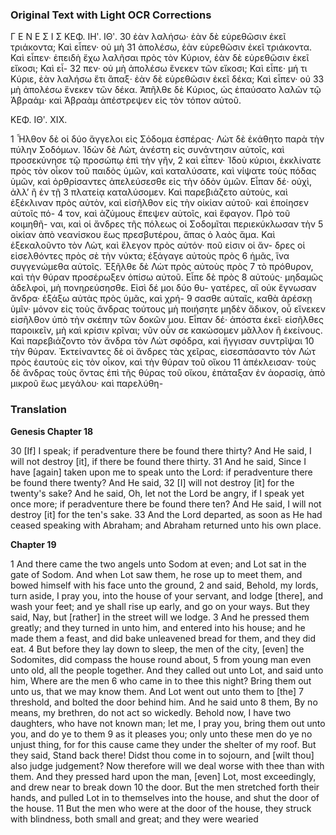 ### Original Text with Light OCR Corrections

Γ Ε Ν Ε Σ Ι Σ ΚΕΦ. ΙΗʹ. ΙΘʹ.
30 ἐὰν λαλήσω· ἐὰν δὲ εὑρεθῶσιν ἐκεῖ τριάκοντα; Καὶ εἶπεν· οὐ μὴ
31 ἀπολέσω, ἐὰν εὑρεθῶσιν ἐκεῖ τριάκοντα. Καὶ εἶπεν· ἐπειδὴ ἔχω
   λαλῆσαι πρὸς τὸν Κύριον, ἐὰν δὲ εὑρεθῶσιν ἐκεῖ εἴκοσι; Καὶ εἶ-
32 πεν· οὐ μὴ ἀπολέσω ἕνεκεν τῶν εἴκοσι; Καὶ εἶπε· μή τι Κύριε,
   ἐὰν λαλήσω ἔτι ἅπαξ· ἐὰν δὲ εὑρεθῶσιν ἐκεῖ δέκα; Καὶ εἶπεν· οὐ
33 μὴ ἀπολέσω ἕνεκεν τῶν δέκα. Ἀπῆλθε δὲ Κύριος, ὡς ἐπαύσατο
   λαλῶν τῷ Ἀβραάμ· καὶ Ἀβραὰμ ἀπέστρεψεν εἰς τὸν τόπον αὐτοῦ.

ΚΕΦ. ΙΘʹ. ΧΙΧ.

1 Ἦλθον δὲ οἱ δύο ἄγγελοι εἰς Σόδομα ἑσπέρας· Λὼτ δὲ
   ἐκάθητο παρὰ τὴν πύλην Σοδόμων. Ἰδὼν δὲ Λὼτ, ἀνέστη εἰς
   συνάντησιν αὐτοῖς, καὶ προσεκύνησε τῷ προσώπῳ ἐπὶ τὴν γῆν,
2 καὶ εἶπεν· Ἰδοὺ κύριοι, ἐκκλίνατε πρὸς τὸν οἶκον τοῦ παιδὸς ὑμῶν,
   καὶ καταλύσατε, καὶ νίψατε τοὺς πόδας ὑμῶν, καὶ ὀρθρίσαντες
   ἀπελεύσεσθε εἰς τὴν ὁδὸν ὑμῶν. Εἶπαν δέ· οὐχὶ, ἀλλ’ ἢ ἐν τῇ
3 πλατείᾳ καταλύσομεν. Καὶ παρεβιάζετο αὐτοὺς, καὶ ἐξέκλιναν πρὸς
   αὐτὸν, καὶ εἰσῆλθον εἰς τὴν οἰκίαν αὐτοῦ· καὶ ἐποίησεν αὐτοῖς πό-
4 τον, καὶ ἀζύμους ἔπεψεν αὐτοῖς, καὶ ἔφαγον. Πρὸ τοῦ κοιμηθῆ-
   ναι, καὶ οἱ ἄνδρες τῆς πόλεως οἱ Σοδομῖται περιεκύκλωσαν τὴν
5 οἰκίαν ἀπὸ νεανίσκου ἕως πρεσβυτέρου, ἅπας ὁ λαὸς ἅμα. Καὶ
   ἐξεκαλοῦντο τὸν Λὼτ, καὶ ἔλεγον πρὸς αὐτόν· ποῦ εἰσιν οἱ ἄν-
   δρες οἱ εἰσελθόντες πρὸς σὲ τὴν νύκτα; ἐξάγαγε αὐτοὺς πρὸς
6 ἡμᾶς, ἵνα συγγενώμεθα αὐτοῖς. Ἐξῆλθε δὲ Λὼτ πρὸς αὐτοὺς πρὸς
7 τὸ πρόθυρον, καὶ τὴν θύραν προσέρωξεν ὀπίσω αὐτοῦ. Εἶπε δὲ πρὸς
8 αὐτούς· μηδαμῶς ἀδελφοὶ, μὴ πονηρεύσησθε. Εἰσὶ δέ μοι δύο θυ-
   γατέρες, αἳ οὐκ ἔγνωσαν ἄνδρα· ἐξάξω αὐτὰς πρὸς ὑμᾶς, καὶ χρή-
9 σασθε αὐταῖς, καθὰ ἀρέσκῃ ὑμῖν· μόνον εἰς τοὺς ἄνδρας τούτους
   μὴ ποιήσητε μηδὲν ἄδικον, οὗ εἵνεκεν εἰσῆλθον ὑπὸ τὴν σκέπην
   τῶν δοκῶν μου. Εἶπαν δέ· ἀπόστα ἐκεῖ· εἰσῆλθες παροικεῖν, μὴ
   καὶ κρίσιν κρῖναι; νῦν οὖν σε κακώσομεν μᾶλλον ἢ ἐκείνους. Καὶ
   παρεβιάζοντο τὸν ἄνδρα τὸν Λὼτ σφόδρα, καὶ ἤγγισαν συντρῖψαι
10 τὴν θύραν. Ἐκτείναντες δὲ οἱ ἄνδρες τὰς χεῖρας, εἰσεσπάσαντο
   τὸν Λὼτ πρὸς ἑαυτοὺς εἰς τὸν οἶκον, καὶ τὴν θύραν τοῦ οἴκου
11 ἀπέκλεισαν· τοὺς δὲ ἄνδρας τοὺς ὄντας ἐπὶ τῆς θύρας τοῦ οἴκου,
   ἐπάταξαν ἐν ἀορασίᾳ, ἀπὸ μικροῦ ἕως μεγάλου· καὶ παρελύθη-

### Translation

**Genesis Chapter 18**

30 [If] I speak; if peradventure there be found there thirty? And He said, I will not destroy [it], if there be found there thirty.
31 And he said, Since I have [again] taken upon me to speak unto the Lord: if peradventure there be found there twenty? And He said,
32 [I] will not destroy [it] for the twenty's sake? And he said, Oh, let not the Lord be angry, if I speak yet once more; if peradventure there be found there ten? And He said, I will not destroy [it] for the ten's sake.
33 And the Lord departed, as soon as He had ceased speaking with Abraham; and Abraham returned unto his own place.

**Chapter 19**

1 And there came the two angels unto Sodom at even; and Lot sat in the gate of Sodom. And when Lot saw them, he rose up to meet them, and bowed himself with his face unto the ground,
2 and said, Behold, my lords, turn aside, I pray you, into the house of your servant, and lodge [there], and wash your feet; and ye shall rise up early, and go on your ways. But they said, Nay, but [rather] in the street will we lodge.
3 And he pressed them greatly; and they turned in unto him, and entered into his house; and he made them a feast, and did bake unleavened bread for them, and they did eat.
4 But before they lay down to sleep, the men of the city, [even] the Sodomites, did compass the house round about,
5 from young man even unto old, all the people together. And they called out unto Lot, and said unto him, Where are the men
6 who came in to thee this night? Bring them out unto us, that we may know them. And Lot went out unto them to [the]
7 threshold, and bolted the door behind him. And he said unto
8 them, By no means, my brethren, do not act so wickedly. Behold now, I have two daughters, who have not known man; let me, I pray you, bring them out unto you, and do ye to them
9 as it pleases you; only unto these men do ye no unjust thing, for for this cause came they under the shelter of my roof. But they said, Stand back there! Didst thou come in to sojourn, and [wilt thou] also judge judgement? Now therefore will we deal worse with thee than with them. And they pressed hard upon the man, [even] Lot, most exceedingly, and drew near to break down
10 the door. But the men stretched forth their hands, and pulled Lot in to themselves into the house, and shut the door of the house.
11 But the men who were at the door of the house, they struck with blindness, both small and great; and they were wearied